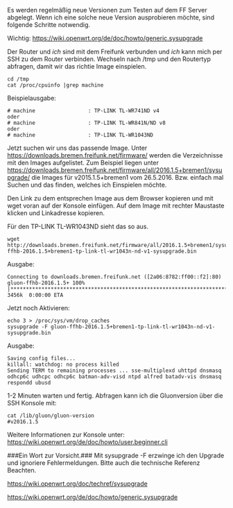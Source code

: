 Es werden regelmäßig neue Versionen zum Testen auf dem FF Server abgelegt.
Wenn ich eine solche neue Version ausprobieren möchte, sind folgende Schritte notwendig.

Wichtig: https://wiki.openwrt.org/de/doc/howto/generic.sysupgrade

Der Router und _ich_ sind mit dem Freifunk verbunden und _ich_ kann mich per SSH zu dem Router verbinden. Wechseln nach /tmp und den Routertyp abfragen, damit wir das richtie Image einspielen.

~~~
cd /tmp	 
cat /proc/cpuinfo |grep machine
~~~

Beispielausgabe:
~~~
# machine                 : TP-LINK TL-WR741ND v4
oder
# machine                 : TP-LINK TL-WR841N/ND v8
oder
# machine                 : TP-LINK TL-WR1043ND
~~~
Jetzt suchen wir uns das passende Image.
Unter https://downloads.bremen.freifunk.net/firmware/ werden die Verzeichnisse mit den Images aufgelistet.
Zum Beispiel liegen unter https://downloads.bremen.freifunk.net/firmware/all/2016.1.5+bremen1/sysupgrade/
die Images für v2015.1.5+bremen1 vom 26.5.2016. Bzw. einfach mal Suchen und das finden, welches ich Einspielen möchte.

Den Link zu dem entsprechen Image aus dem Browser kopieren und mit wget voran auf der Konsole einfügen. Auf dem Image mit rechter Maustaste klicken und Linkadresse kopieren.

Für den TP-LINK TL-WR1043ND sieht das so aus.
~~~
wget http://downloads.bremen.freifunk.net/firmware/all/2016.1.5+bremen1/sysupgrade/gluon-ffhb-2016.1.5+bremen1-tp-link-tl-wr1043n-nd-v1-sysupgrade.bin
~~~
Ausgabe:
~~~
Connecting to downloads.bremen.freifunk.net ([2a06:8782:ff00::f2]:80)
gluon-ffhb-2016.1.5+ 100% |********************************************************************************|  3456k  0:00:00 ETA
~~~
Jetzt noch Aktivieren:
~~~
echo 3 > /proc/sys/vm/drop_caches
sysupgrade -F gluon-ffhb-2016.1.5+bremen1-tp-link-tl-wr1043n-nd-v1-sysupgrade.bin
~~~
Ausgabe:
~~~
Saving config files...
killall: watchdog: no process killed
Sending TERM to remaining processes ... sse-multiplexd uhttpd dnsmasq odhcp6c udhcpc odhcp6c batman-adv-visd ntpd alfred batadv-vis dnsmasq respondd ubusd
~~~
1-2 Minuten warten und fertig. Abfragen kann ich die Gluonversion über die SSH Konsole mit:
~~~
cat /lib/gluon/gluon-version
#v2016.1.5
~~~

Weitere Informationen zur Konsole unter:
https://wiki.openwrt.org/de/doc/howto/user.beginner.cli

###Ein Wort zur Vorsicht.###
Mit sysupgrade -F erzwinge ich den Upgrade und ignoriere Fehlermeldungen. Bitte auch die technische Referenz Beachten.

https://wiki.openwrt.org/doc/techref/sysupgrade

https://wiki.openwrt.org/de/doc/howto/generic.sysupgrade

